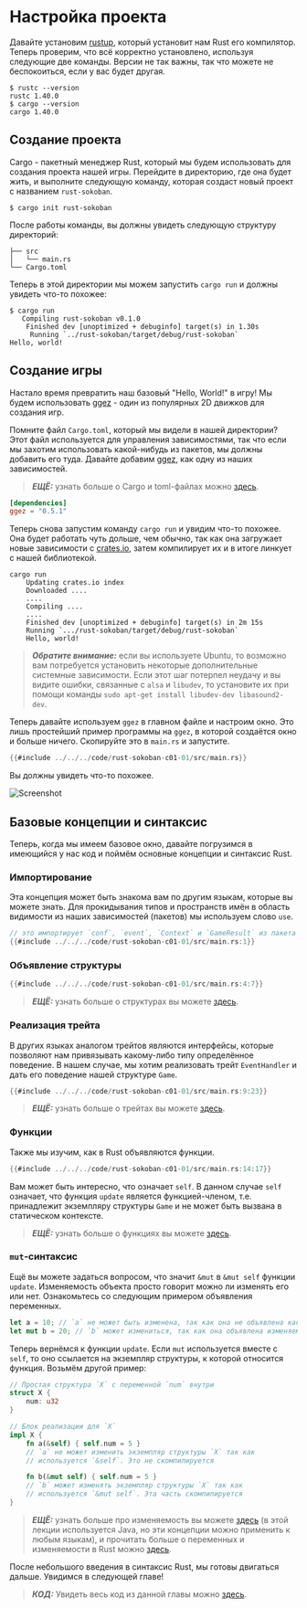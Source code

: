 # Настройка проекта

Давайте установим [rustup](https://www.rust-lang.org/tools/install), который установит нам Rust его компилятор. Теперь проверим, что всё корректно установлено, используя следующие две команды. Версии не так важны, так что можете не беспокоиться, если у вас будет другая.

```
$ rustc --version
rustc 1.40.0
$ cargo --version
cargo 1.40.0
```

## Создание проекта

Cargo - пакетный менеджер Rust, который мы будем использовать для создания проекта нашей игры. Перейдите в директорию, где она будет жить, и выполните следующую команду, которая создаст новый проект с названием `rust-sokoban`.

```
$ cargo init rust-sokoban
```

После работы команды, вы должны увидеть следующую структуру директорий:

```
├── src
│   └── main.rs
└── Cargo.toml
```

Теперь в этой директории мы можем запустить `cargo run` и должны увидеть что-то похожее:

```
$ cargo run
   Compiling rust-sokoban v0.1.0
    Finished dev [unoptimized + debuginfo] target(s) in 1.30s
     Running `../rust-sokoban/target/debug/rust-sokoban`
Hello, world!
```

## Создание игры

Настало время превратить наш базовый "Hello, World!" в игру! Мы будем использовать [ggez](https://ggez.rs/) - один из популярных 2D движков для создания игр.

Помните файл `Cargo.toml`, который мы видели в нашей директории? Этот файл используется для управления зависимостями, так что если мы захотим использовать какой-нибудь из пакетов, мы должны добавить его туда. Давайте добавим [ggez](https://github.com/ggez/ggez), как одну из наших зависимостей.

> ***ЕЩЁ:*** узнать больше о Cargo и toml-файлах можно [здесь](https://doc.rust-lang.org/book/ch01-03-hello-cargo.html).

```toml
[dependencies]
ggez = "0.5.1"
```

Теперь снова запустим команду `cargo run` и увидим что-то похожее. Она будет работать чуть дольше, чем обычно, так как она загружает новые зависимости с [crates.io](https://crates.io), затем компилирует их и в итоге линкует с нашей библиотекой.

```
cargo run
    Updating crates.io index
    Downloaded ....
    ....
    Compiling ....
    ....
    Finished dev [unoptimized + debuginfo] target(s) in 2m 15s
    Running `.../rust-sokoban/target/debug/rust-sokoban`
    Hello, world!
```

> ***Обратите внимание:*** если вы используете Ubuntu, то возможно вам потребуется установить некоторые дополнительные системные зависимости. Если этот шаг потерпел неудачу и вы видите ошибки, связанные с `alsa` и `libudev`, то установите их при помощи команды `sudo apt-get install libudev-dev libasound2-dev`.

Теперь давайте используем `ggez` в главном файле и настроим окно. Это лишь простейший пример программы на `ggez`, в которой создаётся окно и больше ничего. Скопируйте это в  `main.rs` и запустите.

```rust
{{#include ../../../code/rust-sokoban-c01-01/src/main.rs}}
```

Вы должны увидеть что-то похожее.

![Screenshot](./images/window.png)

## Базовые концепции и синтаксис

Теперь, когда мы имеем базовое окно, давайте погрузимся в имеющийся у нас код и поймём основные концепции и синтаксис Rust.

### Импортирование

Эта концепция может быть знакома вам по другим языкам, которые вы можете знать. Для прокидывания типов и пространств имён в область видимости из наших зависимостей (пакетов) мы используем слово `use`.

```rust
// это импортирует `conf`, `event`, `Context` и `GameResult` из пакета ggez
{{#include ../../../code/rust-sokoban-c01-01/src/main.rs:1}}
```

### Объявление структуры

```rust
{{#include ../../../code/rust-sokoban-c01-01/src/main.rs:4:7}}
```

> ***ЕЩЁ:*** узнать больше о структурах вы можете [здесь](https://doc.rust-lang.org/book/ch05-00-structs.html).

### Реализация трейта

В других языках аналогом трейтов являются интерфейсы, которые позволяют нам привязывать какому-либо типу определённое поведение. В нашем случае, мы хотим реализовать трейт `EventHandler` и дать его поведение нашей структуре `Game`.

```rust
{{#include ../../../code/rust-sokoban-c01-01/src/main.rs:9:23}}
```

> ***ЕЩЁ:*** узнать больше о трейтах вы можете [здесь](https://doc.rust-lang.org/book/ch10-02-traits.html).

### Функции

Также мы изучим, как в Rust объявляются функции.

```rust
{{#include ../../../code/rust-sokoban-c01-01/src/main.rs:14:17}}
```

Вам может быть интересно, что означает `self`. В данном случае `self` означает, что функция `update` является функцией-членом, т.е. принадлежит экземпляру структуры `Game` и не может быть вызвана в статическом контексте.

> ***ЕЩЁ:*** узнать больше о функциях вы можете [здесь](https://doc.rust-lang.org/book/ch03-03-how-functions-work.html).

### `mut`-синтаксис

Ещё вы можете задаться вопросом, что значит `&mut` в `&mut self` функции `update`. Изменяемость объекта просто говорит можно ли изменять его или нет. Ознакомьтесь со следующим примером объявления переменных.

```rust
let a = 10; // `a` не может быть изменена, так как она не объявлена как изменяемая
let mut b = 20; // `b` может измениться, так как она объявлена изменяемой
```

Теперь вернёмся к функции `update`. Если `mut` используется вместе с `self`, то оно ссылается на экземпляр структуры, к которой относится функция. Возьмём другой пример:

```rust
// Простая структура `X` с переменной `num` внутри
struct X {
    num: u32
}

// Блок реализации для `X`
impl X {
    fn a(&self) { self.num = 5 }
    // `a` не может изменить экземпляр структуры `X` так как
    // используется `&self`. Это не скомпилируется

    fn b(&mut self) { self.num = 5 }
    // `b` может изменять экземпляр структуры `X` так как
    // используется `&mut self`. Эта часть скомпилируется
}
```

> ***ЕЩЁ:*** узнать больше про изменяемость вы можете [здесь](https://web.mit.edu/6.005/www/fa15/classes/09-immutability/) (в этой лекции используется Java, но эти концепции можно применить к любым языкам), и прочитать больше о переменных и изменяемости в Rust можно [здесь](https://doc.rust-lang.org/book/ch03-01-variables-and-mutability.html).

После небольшого введения в синтаксис Rust, мы готовы двигаться дальше. Увидимся в следующей главе!

> ***КОД:*** Увидеть весь код из данной главы можно [здесь](https://github.com/iolivia/rust-sokoban/tree/master/code/rust-sokoban-c01-01).
